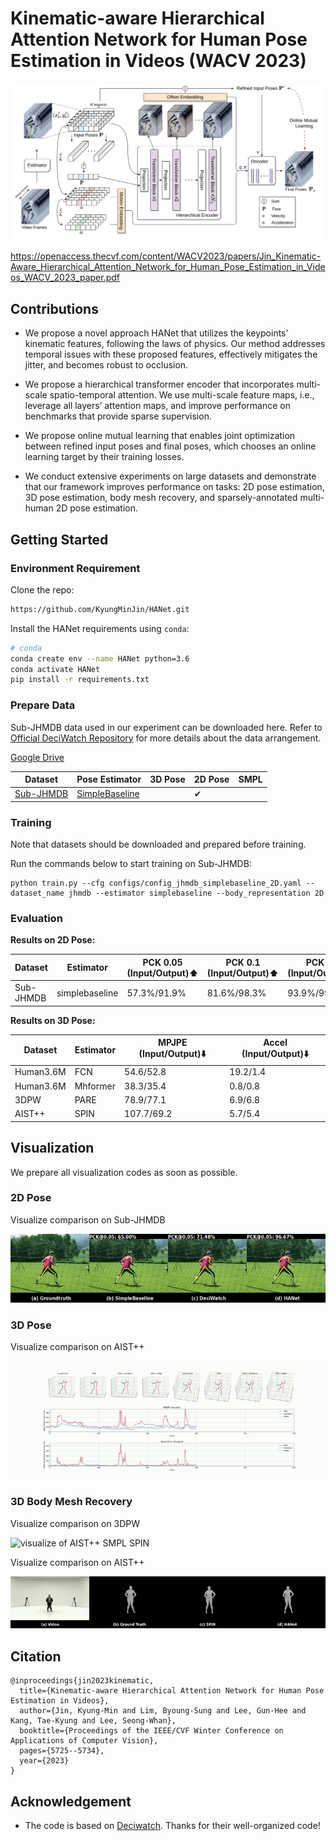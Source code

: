 # Kinematic-aware Hierarchical Attention Network for Human Pose Estimation in Videos (WACV 2023)

![The framework of HANet](./docs/assets/HANet.png)

https://openaccess.thecvf.com/content/WACV2023/papers/Jin_Kinematic-Aware_Hierarchical_Attention_Network_for_Human_Pose_Estimation_in_Videos_WACV_2023_paper.pdf

## Contributions

- We propose a novel approach HANet that utilizes the keypoints’ kinematic features, following the laws of physics. Our method addresses temporal issues with these proposed features, effectively mitigates the jitter, and becomes robust to occlusion.

- We propose a hierarchical transformer encoder that incorporates multi-scale spatio-temporal attention. We use multi-scale feature maps, i.e., leverage all layers’ attention maps, and improve performance on benchmarks that provide sparse supervision.

- We propose online mutual learning that enables joint optimization between refined input poses and final poses, which chooses an online learning target by their training losses.

- We conduct extensive experiments on large datasets and demonstrate that our framework improves performance on tasks: 2D pose estimation, 3D pose estimation, body mesh recovery, and sparsely-annotated multi-human 2D pose estimation.

## Getting Started

### Environment Requirement

Clone the repo:

```bash
https://github.com/KyungMinJin/HANet.git
```

Install the HANet requirements using `conda`:

```bash
# conda
conda create env --name HANet python=3.6
conda activate HANet
pip install -r requirements.txt
```

### Prepare Data

Sub-JHMDB data used in our experiment can be downloaded here. Refer to [Official DeciWatch Repository](https://github.com/cure-lab/DeciWatch) for more details about the data arrangement.

[Google Drive](https://drive.google.com/drive/folders/1uLpuRcRbbVqmyndCnuuaW7qRACJaqMX1?usp=sharing)

| Dataset                                  | Pose Estimator                                                               | 3D Pose | 2D Pose | SMPL |
| ---------------------------------------- | ---------------------------------------------------------------------------- | ------- | ------- | ---- |
| [Sub-JHMDB](http://jhmdb.is.tue.mpg.de/) | [SimpleBaseline](https://github.com/microsoft/human-pose-estimation.pytorch) |         | ✔       |      |

### Training

Note that datasets should be downloaded and prepared before training.

Run the commands below to start training on Sub-JHMDB:

```shell script
python train.py --cfg configs/config_jhmdb_simplebaseline_2D.yaml --dataset_name jhmdb --estimator simplebaseline --body_representation 2D
```

### Evaluation

**Results on 2D Pose:**

| Dataset   | Estimator      | PCK 0.05 (Input/Output):arrow_up: | PCK 0.1 (Input/Output):arrow_up: | PCK 0.2 (Input/Output):arrow_up: | Checkpoint                                                                                           |
| --------- | -------------- | --------------------------------- | -------------------------------- | -------------------------------- | ---------------------------------------------------------------------------------------------------- |
| Sub-JHMDB | simplebaseline | 57.3%/91.9%                       | 81.6%/98.3%                      | 93.9%/99.6%                      | [Google Drive](https://drive.google.com/drive/folders/11A5NFkViDgQNyCGGwsmhAbUkwmV36M-E?usp=sharing) |

**Results on 3D Pose:**

| Dataset | Estimator | MPJPE (Input/Output):arrow_down: | Accel (Input/Output):arrow_down: |
| ------- | --------- | ------------------ | ------------------ |
| Human3.6M | FCN | 54.6/52.8                       | 19.2/1.4                     | 
| Human3.6M | Mhformer | 38.3/35.4                  | 0.8/0.8                      | 
| 3DPW | PARE | 78.9/77.1                       | 6.9/6.8                          | 
| AIST++ | SPIN | 107.7/69.2                       | 5.7/5.4                       | 

## Visualization

We prepare all visualization codes as soon as possible.

### 2D Pose

Visualize comparison on Sub-JHMDB

![visualize of Sub-JHMDB 2D SimpleBaseline](./docs/assets/jhmdb.gif)

### 3D Pose

Visualize comparison on AIST++

![visualize of AIST++ 3D SPIN](./docs/assets/aist_3D.gif)

### 3D Body Mesh Recovery

Visualize comparison on 3DPW

![visualize of AIST++ SMPL SPIN](./docs/assets/pw3d_smpl.gif)

Visualize comparison on AIST++

![visualize of AIST++ SMPL SPIN](./docs/assets/aist_smpl.gif)

## Citation

```
@inproceedings{jin2023kinematic,
  title={Kinematic-aware Hierarchical Attention Network for Human Pose Estimation in Videos},
  author={Jin, Kyung-Min and Lim, Byoung-Sung and Lee, Gun-Hee and Kang, Tae-Kyung and Lee, Seong-Whan},
  booktitle={Proceedings of the IEEE/CVF Winter Conference on Applications of Computer Vision},
  pages={5725--5734},
  year={2023}
}
```

## Acknowledgement

- The code is based on [Deciwatch](https://github.com/cure-lab/DeciWatch). Thanks for their well-organized code!
